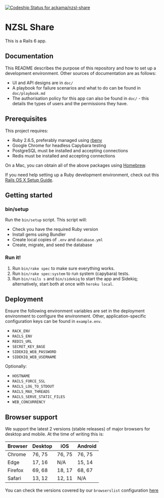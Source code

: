 [![Codeship Status for ackama/nzsl-share](https://app.codeship.com/projects/93cf1f10-a9e8-0137-6493-0accbd4a81ee/status?branch=master)](https://app.codeship.com/projects/361577)

# NZSL Share

This is a Rails 6 app.

## Documentation

This README describes the purpose of this repository and how to set up a development environment. Other sources of documentation are as follows:

* UI and API designs are in `doc/`
* A playbook for failure scenarios and what to do can be found in `doc/playbook.md`
* The authorisation policy for this app can also be found in `doc/` - this details the types of users and the permissions they have.

## Prerequisites

This project requires:

* Ruby 2.6.5, preferably managed using [rbenv][]
* Google Chrome for headless Capybara testing
* PostgreSQL must be installed and accepting connections
* Redis must be installed and accepting connections

On a Mac, you can obtain all of the above packages using [Homebrew][].

If you need help setting up a Ruby development environment, check out this [Rails OS X Setup Guide](https://mattbrictson.com/rails-osx-setup-guide).

## Getting started

### bin/setup

Run the `bin/setup` script. This script will:

* Check you have the required Ruby version
* Install gems using Bundler
* Create local copies of `.env` and `database.yml`
* Create, migrate, and seed the database

### Run it!

1. Run `bin/rake spec` to make sure everything works.
2. Run `bin/rake spec:system` to run system (capybara) tests.
3. Run `bin/rails s` and `bin/sidekiq` to start the app and Sidekiq; alternatively, start both at once with `heroku local`.

## Deployment

Ensure the following environment variables are set in the deployment environment to configure
the environment. Other, application-specific configuration keys can be found in `example.env`.

* `RACK_ENV`
* `RAILS_ENV`
* `REDIS_URL`
* `SECRET_KEY_BASE`
* `SIDEKIQ_WEB_PASSWORD`
* `SIDEKIQ_WEB_USERNAME`

Optionally:

* `HOSTNAME`
* `RAILS_FORCE_SSL`
* `RAILS_LOG_TO_STDOUT`
* `RAILS_MAX_THREADS`
* `RAILS_SERVE_STATIC_FILES`
* `WEB_CONCURRENCY`

[rbenv]:https://github.com/sstephenson/rbenv
[redis]:http://redis.io
[Homebrew]:http://brew.sh

## Browser support

We support the latest 2 versions (stable releases) of major browsers for desktop and mobile. At the time of writing this is:

| Browser       | Desktop     | iOS    | Android |
| ------------- |-------------| -------| --------|
| Chrome        | 76, 75      | 76, 75 | 76, 75  |
| Edge          | 17, 16      | N/A    | 15, 14  |
| Firefox       | 69, 68      | 18, 17 | 68, 67  |
| Safari        | 13, 12      | 12, 11 | N/A     |

You can check the versions covered by our `browserslist` configuration [here](https://browserl.ist/?q=%3E+0.25%25+in+NZ+and+last+2+versions%2C+not+ie+11%2C+not+op_mini+all)
